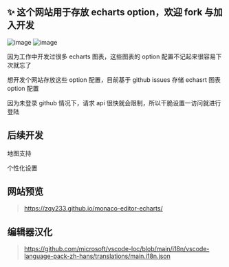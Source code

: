 ## ✨ 这个网站用于存放 echarts option，欢迎 fork 与加入开发

![image](https://user-images.githubusercontent.com/57588553/217809666-144fb6af-6414-4d44-a93f-bc511440a244.png)
![image](https://user-images.githubusercontent.com/57588553/217809703-f318df20-fac3-4322-ad6f-bb8d3008829d.png)

因为工作中开发过很多 echarts 图表，这些图表的 option 配置不记起来很容易下次就忘了

想开发个网站存放这些 option 配置，目前基于 github issues 存储 echasrt 图表 option 配置

因为未登录 github 情况下，请求 api 很快就会限制，所以干脆设置一访问就进行登陆

## 后续开发

地图支持

个性化设置

## 网站预览

> https://zqy233.github.io/monaco-editor-echarts/

## 编辑器汉化

> https://github.com/microsoft/vscode-loc/blob/main/i18n/vscode-language-pack-zh-hans/translations/main.i18n.json
